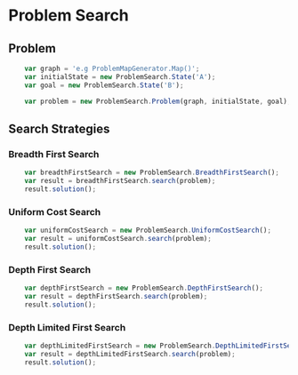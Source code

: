 # Problem Search

## Problem
```javascript
    var graph = 'e.g ProblemMapGenerator.Map()';
    var initialState = new ProblemSearch.State('A');
    var goal = new ProblemSearch.State('B');

    var problem = new ProblemSearch.Problem(graph, initialState, goal);
```
## Search Strategies

### Breadth First Search
```javascript
    var breadthFirstSearch = new ProblemSearch.BreadthFirstSearch();
    var result = breadthFirstSearch.search(problem);
    result.solution();
```
### Uniform Cost Search
```javascript
    var uniformCostSearch = new ProblemSearch.UniformCostSearch();
    var result = uniformCostSearch.search(problem);
    result.solution();
```

### Depth First Search
```javascript
    var depthFirstSearch = new ProblemSearch.DepthFirstSearch();
    var result = depthFirstSearch.search(problem);
    result.solution();
```

### Depth Limited First Search
```javascript
    var depthLimitedFirstSearch = new ProblemSearch.DepthLimitedFirstSearch();
    var result = depthLimitedFirstSearch.search(problem);
    result.solution();
```